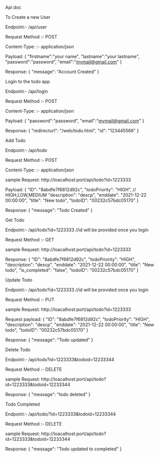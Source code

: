 Api doc


To Create a new User

Endpoint:- /api/user 

Request Method :- POST

Content-Type: :- application/json

Payload: 
{
  "firstname":"your name",
    "lastname":"your lastname",
    "password":"password",
    "email":"mymail@gmail.com"
}

Response:
{
		"message": "Account Created"
}
    
    
Login to the todo app

Endpoint:- /api/login 

Request Method :- POST

Content-Type: :- application/json

Payload: 
{
    "password":"password",
    "email":"mymail@gmail.com"
}

Response:
{
  "redirecturl": "/web/todo.html",
  "id": "123445566"
}


Add Todo 

Endpoint:- /api/todo 

Request Method :- POST

Content-Type: :- application/json

sample Request: http://loacalhost:port/api/todo?id=1223333

Payload: 
{
"ID": "8abdfe7f6812d92c",
"todoPriority": "HIGH", // HIGH,LOW,MEDIUM
"description": "descp",
"enddate": "2021-12-22 00:00:00",
"title": "New todo",
"todoID": "00232c57bdc05170"
}

Response:
{
		"message": "Todo Created"
}
    
Get Todo 

Endpoint:- /api/todo?id=1223333 //id will be provided  once you login

Request Method :- GET

sample Request: http://loacalhost:port/api/todo?id=1223333

Response:
{
"ID": "8abdfe7f6812d92c",
"todoPriority": "HIGH",
"description": "descp",
"enddate": "2021-12-22 00:00:00",
"title": "New todo",
"is_completed": "false",
"todoID": "00232c57bdc05170"
}
    
Update Todo 

Endpoint:- /api/todo?id=1223333 //id will be provided  once you login

Request Method :- PUT

sample Request: http://loacalhost:port/api/todo?id=1223333

Request payload:
{
"ID": "8abdfe7f6812d92c",
"todoPriority": "HIGH",
"description": "descp",
"enddate": "2021-12-22 00:00:00",
"title": "New todo",
"todoID": "00232c57bdc05170"
}

Response:
{
 "message": "Todo updated"
}

Delete Todo 

Endpoint:- /api/todo?id=1223333&todoid=12233344 

Request Method :- DELETE

sample Request: http://loacalhost:port/api/todo?id=1223333&todoid=12233344 

Response:
{
		"message": "todo deleted"
}

Todo Completed

Endpoint:- /api/todo/?id=1223333&todoid=12233344  

Request Method :- DELETE

sample Request: http://loacalhost:port/api/todo?id=1223333&todoid=12233344 

Response:
{
		"message": "Todo updated to completed"
}

    
    
    
    
